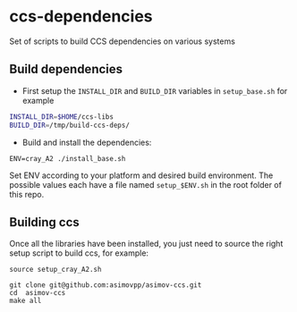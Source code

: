 # ccs-dependencies
Set of scripts to build CCS dependencies on various systems


## Build dependencies

- First setup the `INSTALL_DIR` and `BUILD_DIR` variables in `setup_base.sh` for example
```bash
INSTALL_DIR=$HOME/ccs-libs
BUILD_DIR=/tmp/build-ccs-deps/
```

- Build and install the dependencies:
```
ENV=cray_A2 ./install_base.sh
```

Set ENV according to your platform and desired build environment. The possible values each have a file named `setup_$ENV.sh` in the root folder of this repo.

## Building ccs

Once all the libraries have been installed, you just need to source the right setup script to build ccs, for example:
```
source setup_cray_A2.sh

git clone git@github.com:asimovpp/asimov-ccs.git
cd  asimov-ccs
make all
```


